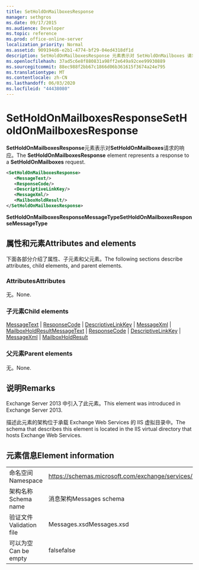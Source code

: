 ```yaml
---
title: SetHoldOnMailboxesResponse
manager: sethgros
ms.date: 09/17/2015
ms.audience: Developer
ms.topic: reference
ms.prod: office-online-server
localization_priority: Normal
ms.assetid: 909194d6-e2b1-4774-bf29-04ed4318df1d
description: SetHoldOnMailboxesResponse 元素表示对 SetHoldOnMailboxes 请求的响应。
ms.openlocfilehash: 37ad5c6e8f880831a98ff2e649a92cee99930889
ms.sourcegitcommit: 88ec988f2bb67c1866d06b361615f3674a24e795
ms.translationtype: MT
ms.contentlocale: zh-CN
ms.lasthandoff: 06/03/2020
ms.locfileid: "44438080"
---
```

# <a name="setholdonmailboxesresponse"></a><span data-ttu-id="e385d-103">SetHoldOnMailboxesResponse</span><span class="sxs-lookup"><span data-stu-id="e385d-103">SetHoldOnMailboxesResponse</span></span>

<span data-ttu-id="e385d-104">**SetHoldOnMailboxesResponse**元素表示对**SetHoldOnMailboxes**请求的响应。</span><span class="sxs-lookup"><span data-stu-id="e385d-104">The **SetHoldOnMailboxesResponse** element represents a response to a **SetHoldOnMailboxes** request.</span></span> 
  
```XML
<SetHoldOnMailboxesResponse>
   <MessageText/>
   <ResponseCode/>
   <DescriptiveLinkKey/>
   <MessageXml/>
   <MailboxHoldResult/>
</SetHoldOnMailboxesResponse>
```

 <span data-ttu-id="e385d-105">**SetHoldOnMailboxesResponseMessageType**</span><span class="sxs-lookup"><span data-stu-id="e385d-105">**SetHoldOnMailboxesResponseMessageType**</span></span>
## <a name="attributes-and-elements"></a><span data-ttu-id="e385d-106">属性和元素</span><span class="sxs-lookup"><span data-stu-id="e385d-106">Attributes and elements</span></span>

<span data-ttu-id="e385d-107">下面各部分介绍了属性、子元素和父元素。</span><span class="sxs-lookup"><span data-stu-id="e385d-107">The following sections describe attributes, child elements, and parent elements.</span></span>
  
### <a name="attributes"></a><span data-ttu-id="e385d-108">Attributes</span><span class="sxs-lookup"><span data-stu-id="e385d-108">Attributes</span></span>

<span data-ttu-id="e385d-109">无。</span><span class="sxs-lookup"><span data-stu-id="e385d-109">None.</span></span>
  
### <a name="child-elements"></a><span data-ttu-id="e385d-110">子元素</span><span class="sxs-lookup"><span data-stu-id="e385d-110">Child elements</span></span>

<span data-ttu-id="e385d-111">[MessageText](messagetext.md)  | [ResponseCode](responsecode.md)  | [DescriptiveLinkKey](descriptivelinkkey.md)  | [MessageXml](messagexml.md)  | [MailboxHoldResult](mailboxholdresult.md)</span><span class="sxs-lookup"><span data-stu-id="e385d-111">[MessageText](messagetext.md) | [ResponseCode](responsecode.md) | [DescriptiveLinkKey](descriptivelinkkey.md) | [MessageXml](messagexml.md) | [MailboxHoldResult](mailboxholdresult.md)</span></span>
  
### <a name="parent-elements"></a><span data-ttu-id="e385d-112">父元素</span><span class="sxs-lookup"><span data-stu-id="e385d-112">Parent elements</span></span>

<span data-ttu-id="e385d-113">无。</span><span class="sxs-lookup"><span data-stu-id="e385d-113">None.</span></span>
  
## <a name="remarks"></a><span data-ttu-id="e385d-114">说明</span><span class="sxs-lookup"><span data-stu-id="e385d-114">Remarks</span></span>

<span data-ttu-id="e385d-115">Exchange Server 2013 中引入了此元素。</span><span class="sxs-lookup"><span data-stu-id="e385d-115">This element was introduced in Exchange Server 2013.</span></span>
  
<span data-ttu-id="e385d-116">描述此元素的架构位于承载 Exchange Web Services 的 IIS 虚拟目录中。</span><span class="sxs-lookup"><span data-stu-id="e385d-116">The schema that describes this element is located in the IIS virtual directory that hosts Exchange Web Services.</span></span>
  
## <a name="element-information"></a><span data-ttu-id="e385d-117">元素信息</span><span class="sxs-lookup"><span data-stu-id="e385d-117">Element information</span></span>

|||
|:-----|:-----|
|<span data-ttu-id="e385d-118">命名空间</span><span class="sxs-lookup"><span data-stu-id="e385d-118">Namespace</span></span>  <br/> |https://schemas.microsoft.com/exchange/services/2006/messages  <br/> |
|<span data-ttu-id="e385d-119">架构名称</span><span class="sxs-lookup"><span data-stu-id="e385d-119">Schema name</span></span>  <br/> |<span data-ttu-id="e385d-120">消息架构</span><span class="sxs-lookup"><span data-stu-id="e385d-120">Messages schema</span></span>  <br/> |
|<span data-ttu-id="e385d-121">验证文件</span><span class="sxs-lookup"><span data-stu-id="e385d-121">Validation file</span></span>  <br/> |<span data-ttu-id="e385d-122">Messages.xsd</span><span class="sxs-lookup"><span data-stu-id="e385d-122">Messages.xsd</span></span>  <br/> |
|<span data-ttu-id="e385d-123">可以为空</span><span class="sxs-lookup"><span data-stu-id="e385d-123">Can be empty</span></span>  <br/> |<span data-ttu-id="e385d-124">false</span><span class="sxs-lookup"><span data-stu-id="e385d-124">false</span></span>  <br/> |
   

